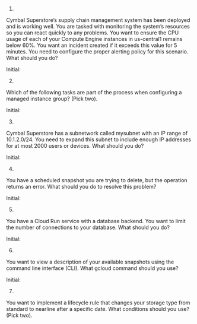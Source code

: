 1.
Cymbal Superstore’s supply chain management system has been deployed and is working well. You are tasked with monitoring the system’s resources so you can react quickly to any problems. You want to ensure the CPU usage of each of your Compute Engine instances in us-central1 remains below 60%. You want an incident created if it exceeds this value for 5 minutes. You need to configure the proper alerting policy for this scenario. What should you do?

Initial:

2.
Which of the following tasks are part of the process when configuring a managed instance group? (Pick two).

Initial:

3.
Cymbal Superstore has a subnetwork called mysubnet with an IP range of 10.1.2.0/24. You need to expand this subnet to include enough IP addresses for at most 2000 users or devices. What should you do?


Initial:


4.
You have a scheduled snapshot you are trying to delete, but the operation returns an error. What should you do to resolve this problem?

Initial:


5.
You have a Cloud Run service with a database backend. You want to limit the number of connections to your database. What should you do?

Initial:


6. 
You want to view a description of your available snapshots using the command line interface (CLI). What gcloud command should you use?

Initial:


7.
You want to implement a lifecycle rule that changes your storage type from standard to nearline after a specific date. What conditions should you use? (Pick two).



